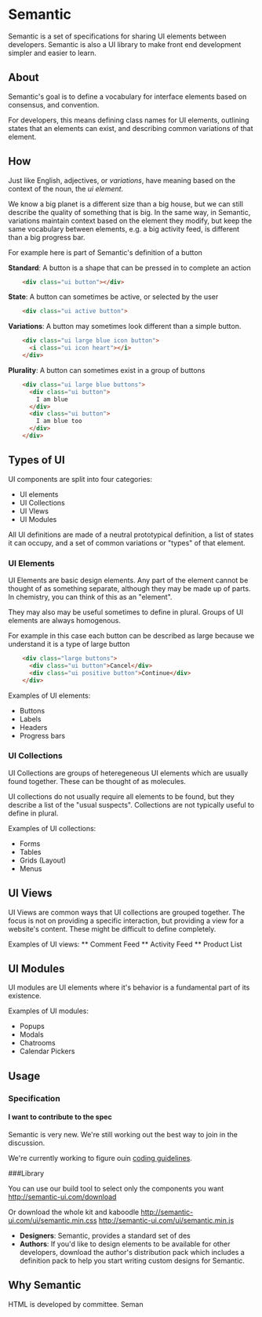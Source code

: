 # Semantic

Semantic is a set of specifications for sharing UI elements between developers. Semantic is also a UI library to make front end development simpler and easier to learn.

## About
Semantic's goal is to define a vocabulary for interface elements based on consensus, and convention.

For developers, this means defining class names for UI elements, outlining states that an elements can exist, and describing common variations of that element. 

## How
Just like English, adjectives, or *variations*, have meaning based on the context of the noun, the *ui element*. 

We know a big planet is a different size than a big house, but we can still describe the quality of something that is big. In the same way, in Semantic, variations maintain context based on the element they modify, but keep the same vocabulary between elements, e.g. a big activity feed, is different than a big progress bar.


For example here is part of Semantic's definition of a button

**Standard**: A button is a shape that can be pressed in to complete an action
```html
    <div class="ui button"></div>
```
**State**: A button can sometimes be active, or selected by the user

``` html
    <div class="ui active button">
```

**Variations**: A button may sometimes look different than a simple button. 
``` html
    <div class="ui large blue icon button">
      <i class="ui icon heart"></i>
    </div>
```

**Plurality**: A button can sometimes exist in a group of buttons
``` html
    <div class="ui large blue buttons">
      <div class="ui button">
        I am blue
      </div>
      <div class="ui button">
        I am blue too
      </div>
    </div>
```

## Types of UI

UI components are split into four categories: 
* UI elements
* UI Collections
* UI VIews
* UI Modules

All UI definitions are made of a neutral prototypical definition, a list of states it can occupy, and a set of common variations or "types" of that element. 

### UI Elements
UI Elements are basic design elements. Any part of the element cannot be thought of as something separate, although they may be made up of parts. In chemistry, you can think of this as an "element".

They may also may be useful sometimes to define in plural. Groups of UI elements are always homogenous.

For example in this case each button can be described as large because we understand it is a type of large button
``` html
    <div class="large buttons">
      <div class="ui button">Cancel</div>
      <div class="ui positive button">Continue</div>
    </div>
```

Examples of UI elements:
* Buttons
* Labels
* Headers
* Progress bars


### UI Collections
UI Collections are groups of heteregeneous UI elements which are usually found together. These can be thought of as molecules.

UI collections do not usually require all elements to be found, but they describe a list of the "usual suspects". Collections are not typically useful to define in plural.

Examples of UI collections: 
* Forms
* Tables
* Grids (Layout)
* Menus
 
## UI Views
UI Views are common ways that UI collections are grouped together. The focus is not on providing a specific interaction, but providing a view for a website's content. These might be difficult to define completely.

Examples of UI views:
** Comment Feed
** Activity Feed
** Product List


## UI Modules

UI modules are UI elements where it's behavior is a fundamental part of its existence. 

Examples of UI modules:
* Popups
* Modals
* Chatrooms
* Calendar Pickers

## Usage

### Specification

#### I want to contribute to the spec

Semantic is very new. We're still working out the best way to join in the discussion.

We're currently working to figure ouin [coding guidelines](http://semantic-ui.com/guidelines).


###Library

You can use our build tool to select only the components you want
  http://semantic-ui.com/download

Or download the whole kit and kaboodle
  http://semantic-ui.com/ui/semantic.min.css
  http://semantic-ui.com/ui/semantic.min.js
  


  
  

* **Designers**: Semantic, provides a standard set of des
* **Authors**: If you'd like to design elements to be available for other developers, download the author's distribution pack which includes a definition pack to help you start writing custom designs for Semantic.

Why Semantic
-------------

HTML is developed by committee. Seman
